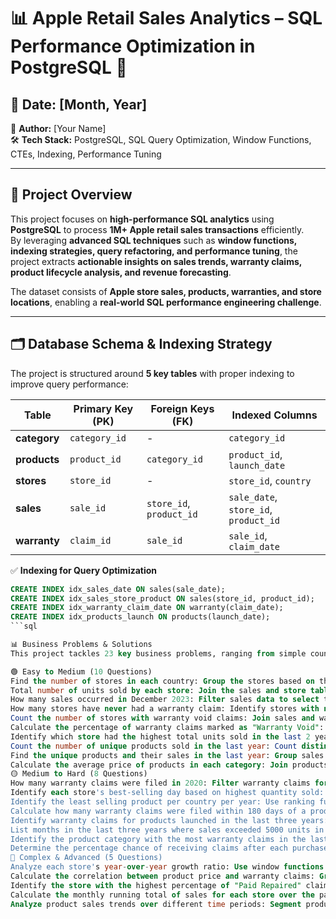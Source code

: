 # **📊 Apple Retail Sales Analytics – SQL Performance Optimization in PostgreSQL** 🚀

## 📅 Date: [Month, Year]  
👤 **Author:** [Your Name]  
🛠️ **Tech Stack:** PostgreSQL, SQL Query Optimization, Window Functions, CTEs, Indexing, Performance Tuning  

---

## **📌 Project Overview**  
This project focuses on **high-performance SQL analytics** using **PostgreSQL** to process **1M+ Apple retail sales transactions** efficiently.  
By leveraging **advanced SQL techniques** such as **window functions, indexing strategies, query refactoring, and performance tuning**, the project extracts **actionable insights on sales trends, warranty claims, product lifecycle analysis, and revenue forecasting**.

The dataset consists of **Apple store sales, products, warranties, and store locations**, enabling a **real-world SQL performance engineering challenge**.

---

## **🗂 Database Schema & Indexing Strategy**  
The project is structured around **5 key tables** with proper indexing to improve query performance:

| Table     | Primary Key (PK) | Foreign Keys (FK) | Indexed Columns               |
|-----------|----------------|------------------|------------------------------|
| **category**  | `category_id` | -                | `category_id`                |
| **products**  | `product_id`  | `category_id`    | `product_id`, `launch_date`  |
| **stores**    | `store_id`    | -                | `store_id`, `country`        |
| **sales**     | `sale_id`     | `store_id`, `product_id` | `sale_date`, `store_id`, `product_id` |
| **warranty**  | `claim_id`    | `sale_id`        | `sale_id`, `claim_date`      |

✅ **Indexing for Query Optimization**
```sql
CREATE INDEX idx_sales_date ON sales(sale_date);
CREATE INDEX idx_sales_store_product ON sales(store_id, product_id);
CREATE INDEX idx_warranty_claim_date ON warranty(claim_date);
CREATE INDEX idx_products_launch ON products(launch_date);
```sql

📊 Business Problems & Solutions
This project tackles 23 key business problems, ranging from simple counts and aggregations to advanced correlation analysis and time-based comparisons.

🟢 Easy to Medium (10 Questions)
Find the number of stores in each country: Group the stores based on their location and count them.
Total number of units sold by each store: Join the sales and store tables to sum up the quantities sold per store.
How many sales occurred in December 2023: Filter sales data to select transactions from December 2023.
How many stores have never had a warranty claim: Identify stores with no related warranty claims using NOT IN or anti-joins.
Count the number of stores with warranty void claims: Join sales and warranty tables to count stores with "Warranty Void" claims.
Calculate the percentage of warranty claims marked as "Warranty Void": Find the ratio of "Warranty Void" claims to total claims.
Identify which store had the highest total units sold in the last 2 years: Rank stores by units sold over the last two years.
Count the number of unique products sold in the last year: Count distinct product identifiers in sales data from the past year.
Find the unique products and their sales in the last year: Group sales by product to get total sales per product.
Calculate the average price of products in each category: Join products and categories, then compute the average product price.
🟡 Medium to Hard (8 Questions)
How many warranty claims were filed in 2020: Filter warranty claims for the year 2020 and count the entries.
Identify each store's best-selling day based on highest quantity sold: Extract the weekday from the sale date and rank them.
Identify the least selling product per country per year: Use ranking functions to find the lowest-selling products.
Calculate how many warranty claims were filed within 180 days of a product sale: Compute the date difference and filter claims.
Identify warranty claims for products launched in the last three years: Join sales and warranty data to count claims for new products.
List months in the last three years where sales exceeded 5000 units in the USA: Apply a HAVING clause on grouped sales data.
Identify the product category with the most warranty claims in the last two years: Rank product categories based on total claims.
Determine the percentage chance of receiving claims after each purchase for each country: Compute the ratio of claims to total sales.
🔴 Complex & Advanced (5 Questions)
Analyze each store's year-over-year growth ratio: Use window functions to calculate yearly growth.
Calculate the correlation between product price and warranty claims: Group products into price segments and count claims.
Identify the store with the highest percentage of "Paid Repaired" claims: Compute and rank the claim ratio per store.
Calculate the monthly running total of sales for each store over the past four years: Track sales trends over time.
Analyze product sales trends over different time periods: Segment products into key time periods and evaluate performance.
